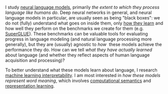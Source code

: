 
I study [neural language models](https://towardsdatascience.com/neural-language-models-32bec14d01dc), primarily *the extent to which they process language like humans do*.
Deep neural networks in general, and neural language models in particular, are usually seen as being "black boxes": we do not (fully) understand what goes on inside them, only [how they learn](https://www.youtube.com/watch?v=IHZwWFHWa-w) and how well they perform on the benchmarks we create for them (e.g. [SuperGLUE](https://super.gluebenchmark.com/)).
These benchmarks can be valuable tools for evaluating progress in language modeling (and natural language processing more generally), but they are (usually) agnostic to *how*&nbsp; these models achieve the performance they do.
How can we tell *what they have actually learned*&nbsp; about language (and whether they reflect aspects of human language acquisition and processing)?

To better understand what these models learn about language, I research [machine learning interpretability](https://dl.acm.org/doi/pdf/10.1145/3236386.3241340).
I am most interested in *how these models represent word meaning*, which involves [computational semantics](https://en.wikipedia.org/wiki/Computational_semantics) and [representation learning](https://analyticsindiamag.com/a-comprehensive-guide-to-representation-learning-for-beginners/).
